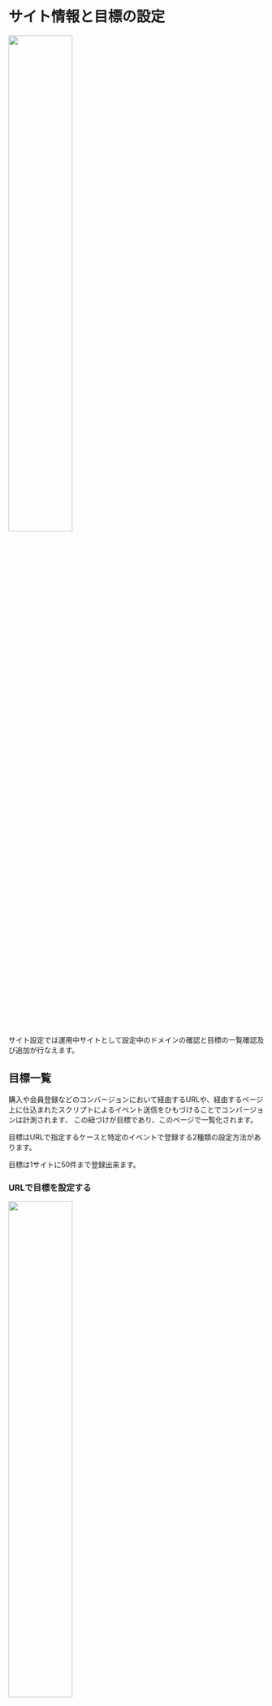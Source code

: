 # サイト情報と目標の設定

<img src="https://github.com/f-code/code-mc-docs/blob/master/ja/images/site-setting.PNG" width=50%>

サイト設定では運用中サイトとして設定中のドメインの確認と目標の一覧確認及び追加が行なえます。

## 目標一覧
購入や会員登録などのコンバージョンにおいて経由するURLや、経由するページ上に仕込まれたスクリプトによるイベント送信をひもづけることでコンバージョンは計測されます、
この紐づけが目標であり、このページで一覧化されます。

目標はURLで指定するケースと特定のイベントで登録する2種類の設定方法があります。

目標は1サイトに50件まで登録出来ます。


### URLで目標を設定する

<img src="https://github.com/f-code/code-mc-docs/blob/master/ja/images/add-goal.PNG" width=50%>


目標の「対象ページの指定」には「前方一致」「完全一致」「正規表現一致」が選択できます。
通常はドメイン後のスラッシュから指定しますが、クロスドメイン利用時にはURL指定はhttpからの指定となります。
URLで目標を設定する場合、購入金額や商品数などの追加情報は収集できません。


### イベント送信で目標を設定する

コンバージョンが発生するページにコンバージョンの内容を CODE Marketing Cloud に送信するタグスニペットを設置することでコンバージョンを測定できるようになります。詳細は [code.jsライブラリについて](/ja/js-sdk/)を参照ください。








